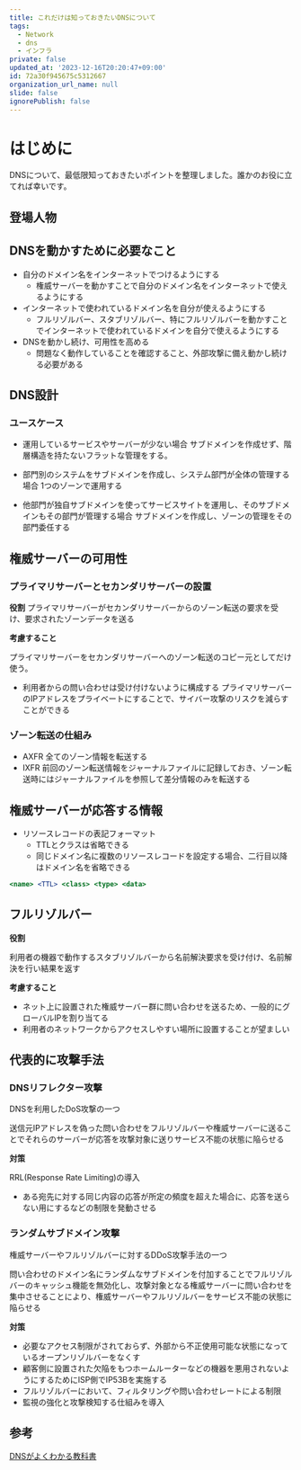 ```yaml
---
title: これだけは知っておきたいDNSについて
tags:
  - Network
  - dns
  - インフラ
private: false
updated_at: '2023-12-16T20:20:47+09:00'
id: 72a30f945675c5312667
organization_url_name: null
slide: false
ignorePublish: false
---
```

# はじめに

DNSについて、最低限知っておきたいポイントを整理しました。誰かのお役に立てれば幸いです。

## 登場人物

## DNSを動かすために必要なこと

- 自分のドメイン名をインターネットでつけるようにする
    - 権威サーバーを動かすことで自分のドメイン名をインターネットで使えるようにする
- インターネットで使われているドメイン名を自分が使えるようにする
    - フルリゾルバー、スタブリゾルバー、特にフルリゾルバーを動かすことでインターネットで使われているドメインを自分で使えるようにする
- DNSを動かし続け、可用性を高める
    - 問題なく動作していることを確認すること、外部攻撃に備え動かし続ける必要がある

## DNS設計
### ユースケース

- 運用しているサービスやサーバーが少ない場合
サブドメインを作成せず、階層構造を持たないフラットな管理をする。

- 部門別のシステムをサブドメインを作成し、システム部門が全体の管理する場合
1つのゾーンで運用する

- 他部門が独自サブドメインを使ってサービスサイトを運用し、そのサブドメインもその部門が管理する場合
サブドメインを作成し、ゾーンの管理をその部門委任する

## 権威サーバーの可用性
### プライマリサーバーとセカンダリサーバーの設置

**役割**
プライマリサーバーがセカンダリサーバーからのゾーン転送の要求を受け、要求されたゾーンデータを送る

**考慮すること**

プライマリサーバーをセカンダリサーバーへのゾーン転送のコピー元としてだけ使う。
- 利用者からの問い合わせは受け付けないように構成する
プライマリサーバーのIPアドレスをプライベートにすることで、サイバー攻撃のリスクを減らすことができる

### ゾーン転送の仕組み
- AXFR
全てのゾーン情報を転送する
- IXFR
前回のゾーン転送情報をジャーナルファイルに記録しておき、ゾーン転送時にはジャーナルファイルを参照して差分情報のみを転送する

## 権威サーバーが応答する情報

- リソースレコードの表記フォーマット
    - TTLとクラスは省略できる
    - 同じドメイン名に複数のリソースレコードを設定する場合、二行目以降はドメイン名を省略できる

```jsx
<name> <TTL> <class> <type> <data>
```

## フルリゾルバー

**役割**

利用者の機器で動作するスタブリゾルバーから名前解決要求を受け付け、名前解決を行い結果を返す

**考慮すること**
- ネット上に設置された権威サーバー群に問い合わせを送るため、一般的にグローバルIPを割り当てる
- 利用者のネットワークからアクセスしやすい場所に設置することが望ましい

## 代表的に攻撃手法
### DNSリフレクター攻撃
DNSを利用したDoS攻撃の一つ

送信元IPアドレスを偽った問い合わせをフルリゾルバーや権威サーバーに送ることでそれらのサーバーが応答を攻撃対象に送りサービス不能の状態に陥らせる

**対策**

RRL(Response Rate Limiting)の導入
- ある宛先に対する同じ内容の応答が所定の頻度を超えた場合に、応答を送らない用にするなどの制限を発動させる
### ランダムサブドメイン攻撃

権威サーバーやフルリゾルバーに対するDDoS攻撃手法の一つ

問い合わせのドメイン名にランダムなサブドメインを付加することでフルリゾルバーのキャッシュ機能を無効化し、攻撃対象となる権威サーバーに問い合わせを集中させることにより、権威サーバーやフルリゾルバーをサービス不能の状態に陥らせる

**対策**
- 必要なアクセス制限がされておらず、外部から不正使用可能な状態になっているオープンリゾルバーをなくす
- 顧客側に設置された欠陥をもつホームルーターなどの機器を悪用されないようにするためにISP側でIP53Bを実施する
- フルリゾルバーにおいて、フィルタリングや問い合わせレートによる制限
- 監視の強化と攻撃検知する仕組みを導入

## 参考
[DNSがよくわかる教科書](https://amzn.to/3rQsYck)
